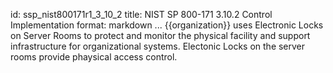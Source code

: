 id: ssp_nist800171r1_3_10_2
title: NIST SP 800-171 3.10.2 Control Implementation
format: markdown
...
{{organization}} uses Electronic Locks on Server Rooms to protect and monitor the physical facility and support infrastructure for organizational systems. Electonic Locks on the server rooms provide phaysical access control.

